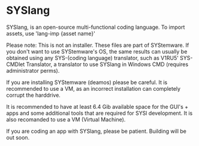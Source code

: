# SYSlang
SYSlang, is an open-source multi-functional coding language.
To import assets, use 'lang-imp {asset name}'

Please note: This is not an installer. These files are part of SYStemware. If you don't want to use SYStemware's OS, the same results can usually be obtained using any SYS-(coding language) translator, such as V1RU5' SYS-CMDlet Translator, a translator to use SYSlang in Windows CMD (requires administrator perms).

If you are installing SYStemware (deamos) please be careful. It is recommended to use a VM, as an incorrect installation can completely corrupt the harddrive.

It is recommended to have at least 6.4 Gib available space for the GUI's + apps and some additional tools that are required for SYSl development. It is also recomanded to use a VM (Virtual Machine).

If you are coding an app with SYSlang, please be patient. Building will be out soon.

